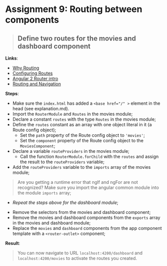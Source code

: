 Assignment 9: Routing between components
==============================================

> ## Define two routes for the movies and dashboard component  

**Links**:
- [Why Routing](https://angular-2-training-book.rangle.io/handout/routing/why_routing.html)
- [Configuring Routes](https://angular-2-training-book.rangle.io/handout/routing/config.html)
- [Angular 2 Router intro](http://blog.angular-university.io/angular2-router/)
- [Routing and Navigation](https://angular.io/docs/ts/latest/guide/router.html)

**Steps**:
- Make sure the `index.html` has added a `<base href="/" >` element in the head (see explanation.md).
- Import the `RouterModule` and `Routes` in the movies module;
- Declare a constant `routes` with the type `Routes` in the movies module;
- Define the `routes` constant as an array with one object literal in it (a Route config object);
  - Set the `path` property of the Route config object to `'movies'`;
  - Set the `component` property of the Route config object to the `MoviesComponent`;
- Declare a variable `routeProviders` in the movies module;
  - Call the function `RouterModule.forChild` with the `routes` and assign the result to the `routeProviders` variable;
- Add the `routeProviders` variable to the `imports` array of the movies module;
> Are you getting a runtime error that ngIf and ngFor are not recognized? Make sure you import the angular common module into the module `imports` array;
* *Repeat the steps above for the dashboard module*;

- Remove the selectors from the movies and dashboard component;
- Remove the movies and dashboard components from the `exports` array in the movies and dashboard module;
- Replace the `movies` and `dashboard` components from the app component template with a `<router-outlet>` component;

**Result**:
> You can now navigate to URL `localhost:4200/dashboard` and `localhost:4200/movies` to activate the routes you created.